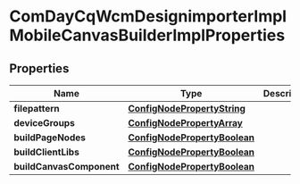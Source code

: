 

# ComDayCqWcmDesignimporterImplMobileCanvasBuilderImplProperties

## Properties

Name | Type | Description | Notes
------------ | ------------- | ------------- | -------------
**filepattern** | [**ConfigNodePropertyString**](ConfigNodePropertyString.md) |  |  [optional]
**deviceGroups** | [**ConfigNodePropertyArray**](ConfigNodePropertyArray.md) |  |  [optional]
**buildPageNodes** | [**ConfigNodePropertyBoolean**](ConfigNodePropertyBoolean.md) |  |  [optional]
**buildClientLibs** | [**ConfigNodePropertyBoolean**](ConfigNodePropertyBoolean.md) |  |  [optional]
**buildCanvasComponent** | [**ConfigNodePropertyBoolean**](ConfigNodePropertyBoolean.md) |  |  [optional]



